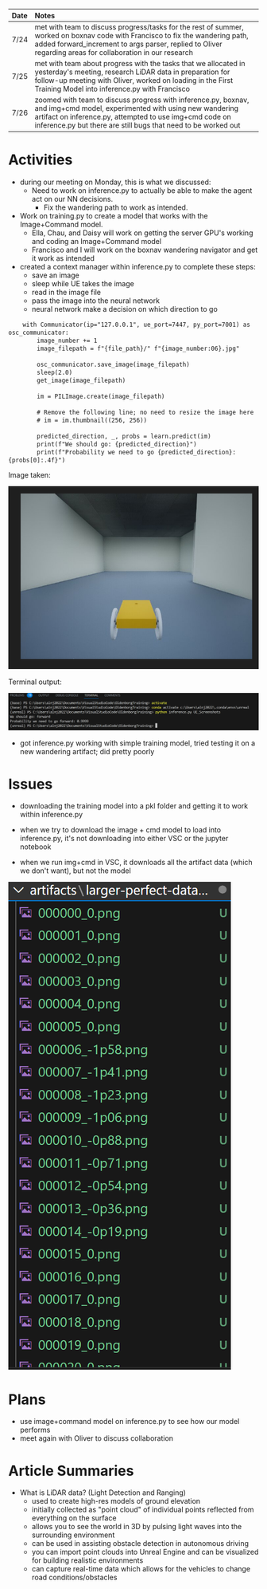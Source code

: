 | Date   | Notes
| :----- | :-------------------------------
|7/24 | met with team to discuss progress/tasks for the rest of summer, worked on boxnav code with Francisco to fix the wandering path, added forward_increment to args parser, replied to Oliver regarding areas for collaboration in our research
|7/25 | met with team about progress with the tasks that we allocated in yesterday's meeting, research LiDAR data in preparation for follow-up meeting with Oliver, worked on loading in the First Training Model into inference.py with Francisco 
|7/26 | zoomed with team to discuss progress with inference.py, boxnav, and img+cmd model, experimented with using new wandering artifact on inference.py, attempted to use img+cmd code on inference.py but there are still bugs that need to be worked out

# Activities

- during our meeting on Monday, this is what we discussed: 
    - Need to work on inference.py to actually be able to make the agent act on our NN decisions.
        - Fix the wandering path to work as intended.
- Work on training.py to create a model that works with the Image+Command model.
    - Ella, Chau, and Daisy will work on getting the server GPU's working and coding an Image+Command model
    - Francisco and I will work on the boxnav wandering navigator and get it work as intended
- created a context manager within inference.py to complete these steps:
    - save an image
    - sleep while UE takes the image
    - read in the image file
    - pass the image into the neural network
    - neural network make a decision on which direction to go
```
    with Communicator(ip="127.0.0.1", ue_port=7447, py_port=7001) as osc_communicator:
        image_number += 1
        image_filepath = f"{file_path}/" f"{image_number:06}.jpg"

        osc_communicator.save_image(image_filepath)
        sleep(2.0)
        get_image(image_filepath)

        im = PILImage.create(image_filepath)

        # Remove the following line; no need to resize the image here
        # im = im.thumbnail((256, 256))

        predicted_direction, _, probs = learn.predict(im)
        print(f"We should go: {predicted_direction}")
        print(f"Probability we need to go {predicted_direction}: {probs[0]:.4f}")
```

Image taken:

![Image Capture](/assets/2023-07-31/imagetaken.png)

Terminal output:

![Terminal Probability](/assets/2023-07-31/terminal.png)

- got inference.py working with simple training model, tried testing it on a new wandering artifact; did pretty poorly


# Issues
- downloading the training model into a pkl folder and getting it to work within inference.py

- when we try to download the image + cmd model to load into inference.py, it's not downloading into either VSC or the jupyter notebook

- when we run img+cmd in VSC, it downloads all the artifact data (which we don't want), but not the model

![Downloading images](/assets/2023-07-31/downloadartifact.png)

# Plans
- use image+command model on inference.py to see how our model performs
- meet again with Oliver to discuss collaboration


# Article Summaries

- What is LiDAR data? (Light Detection and Ranging)
    - used to create high-res models of ground elevation 
    - initially collected as "point cloud" of individual points reflected from everything on the surface
    - allows you to see the world in 3D by pulsing light waves into the surrounding environment 
    - can be used in assisting obstacle detection in autonomous driving
    - you can import point clouds into Unreal Engine and can be visualized for building realistic environments 
    - can capture real-time data which allows for the vehicles to change road conditions/obstacles

